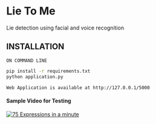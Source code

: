 # Lie To Me

Lie detection using facial and voice recognition

## INSTALLATION
`ON COMMAND LINE`
```bash
pip install -r requirements.txt
python application.py

```

`Web Application is available at http://127.0.0.1/5000`

#### Sample Video for Testing

[![75 Expressions in a minute](https://img.youtube.com/vi/ypqQ_mJIU3M/0.jpg)](https://www.youtube.com/watch?v=ypqQ_mJIU3M "75 Facial Expressions in a minute")

